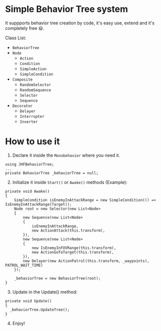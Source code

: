 # Simple Behavior Tree system

It suppports behavior tree creation by code, it's easy use, extend and it's completely free 😃.

Class List:
* `BehaviorTree`
* `Node`
  * `Action`
  * `Condition`
  * `SimpleAction`
  * `SimpleCondition`
* `Composite`
  * `RandomSelector`
  * `RandomSequence`
  * `Selector`
  * `Sequence`
* `Decorator`
  * `Delayer`
  * `Interrupter` 
  * `Inverter`

# How to use it
1. Declare it inside the `Monobehavior` where you need it.
```
using JHFBehaviorTree;
...
private BehaviorTree _behaviorTree = null;
```

2. Initialize it inside `Start()` or `Awake()` methods (Example):
```
private void Awake()
{
    SimpleCondition isEnemyInAttackRange = new SimpleCondition(() => IsEnemyInAttackRange(Target));
    Node root = new Selector(new List<Node>
    {
        new Sequence(new List<Node>
        {
            isEnemyInAttackRange,
            new ActionAttack(this.transform),
        }),
        new Sequence(new List<Node>
        {
            new IsEnemyInFOVRange(this.transform),
            new ActionGoToTarget(this.transform),
        }),
        new Delayer(new ActionPatrol(this.transform, _waypoints), PATROL_WAIT_TIME)
    });

    _behaviorTree = new BehaviorTree(root);
}
```

3. Update in the Update() method:
```
private void Update()
{
  _behaviorTree.UpdateTree();
}
```

4. Enjoy!

